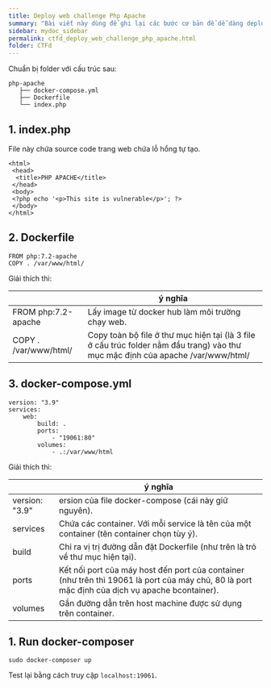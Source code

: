 ```yaml
---
title: Deploy web challenge Php Apache
summary: "Bài viết này dùng để ghi lại các bước cơ bản để dễ dàng deploy một thử thách web Php Apache cho team nghiên cứu."
sidebar: mydoc_sidebar
permalink: ctfd_deploy_web_challenge_php_apache.html
folder: CTFd
---
```


Chuẩn bị folder với cấu trúc sau:

```
php-apache
   ├── docker-compose.yml
   ├── Dockerfile
   └── index.php
```

## 1. index.php

File này chứa source code trang web chứa lỗ hổng tự tạo.

```
<html>
 <head>
  <title>PHP APACHE</title>
 </head>
 <body>
 <?php echo '<p>This site is vulnerable</p>'; ?> 
 </body>
</html>
```

## 2. Dockerfile

```
FROM php:7.2-apache
COPY . /var/www/html/
```

Giải thích thì:

|        | ý nghĩa 
| ------ | ------ 
| FROM php:7.2-apache | Lấy image từ docker hub làm môi trường chạy web. |
| COPY . /var/www/html/ | Copy toàn bộ file ở thư mục hiện tại (là 3 file ở cấu trúc folder nằm đầu trang) vào thư mục mặc định của apache /var/www/html/ |

## 3. docker-compose.yml

```
version: "3.9"
services:
    web:
        build: .
        ports:
            - "19061:80"
        volumes:
            - .:/var/www/html
```

Giải thích thì:

|        | ý nghĩa 
| ------ | ------ 
| version: "3.9" | ersion của file docker-compose (cái này giữ nguyên).  |
| services | Chứa các container. Với mỗi service là tên của một container (tên container chọn tùy ý). |
| build | Chỉ ra vị trị đường dẫn đặt Dockerfile (như trên là trỏ về thư mục hiện tại). |
| ports | Kết nối port của máy host đến port của container (như trên thì 19061 là port của máy chủ, 80 là port mặc định của dịch vụ apache bcontainer). |
| volumes | Gắn đường dẫn trên host machine được sử dụng trên container. |

## 1. Run docker-composer

`sudo docker-composer up`

Test lại bằng cách truy cập `localhost:19061`.
